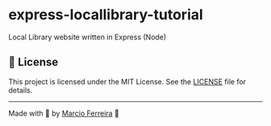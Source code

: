 # express-locallibrary-tutorial
Local Library website written in Express (Node)

## 📝 License

This project is licensed under the MIT License. See the [LICENSE](LICENSE) file for details.

---

Made with 💜 by [Marcio Ferreira](https://github.com/analistamarcio) 👋
